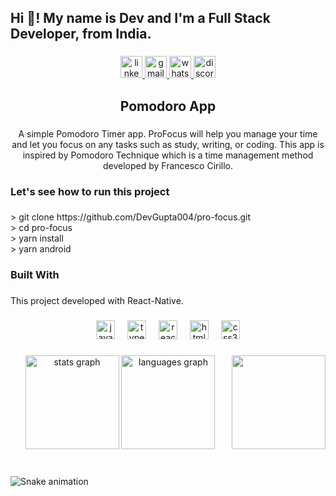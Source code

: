<h2 align="left">Hi 👋! My name is Dev and I'm a Full Stack Developer, from India.</h2>

###

<div align="center">
  <a href="https://www.linkedin.com/in/dev-gupta007/" target="_blank">
    <img src="https://img.shields.io/static/v1?message=LinkedIn&logo=linkedin&label=Dev&color=0077B5&logoColor=white&labelColor=&style=for-the-badge" height="35" alt="linkedin logo"  />
  </a>
  <a href="er.devgupta007@gmail.com" target="_blank">
    <img src="https://img.shields.io/static/v1?message=Gmail&logo=gmail&label=&color=D14836&logoColor=white&labelColor=&style=for-the-badge" height="35" alt="gmail logo"  />
  </a>
  <a href="https://wa.me/+918400707072" target="_blank">
    <img src="https://img.shields.io/static/v1?message=Whatsapp&logo=whatsapp&label=&color=25D366&logoColor=white&labelColor=&style=for-the-badge" height="35" alt="whatsapp logo"  />
  </a>
  <img src="https://img.shields.io/static/v1?message=Discord&logo=discord&label=&color=7289DA&logoColor=white&labelColor=&style=for-the-badge" height="35" alt="discord logo"  />
</div>

###

<h2 align="center">Pomodoro App</h2>

###

<p align="center">A simple Pomodoro Timer app. ProFocus will help you manage your time and let you focus on any tasks such as study, writing, or coding. This app is inspired by Pomodoro Technique which is a time management method developed by Francesco Cirillo.</p>

###

<h3 align="left">Let's see how to run this project</h3>

###

<p align="left">> git clone https://github.com/DevGupta004/pro-focus.git<br>> cd pro-focus<br>> yarn install<br>> yarn android</p>

###

<h3 align="left">Built With</h3>

###

<p align="left">This project developed with React-Native.</p>

###

<div align="center">
  <img src="https://cdn.jsdelivr.net/gh/devicons/devicon/icons/javascript/javascript-original.svg" height="30" alt="javascript logo"  />
  <img width="12" />
  <img src="https://cdn.jsdelivr.net/gh/devicons/devicon/icons/typescript/typescript-original.svg" height="30" alt="typescript logo"  />
  <img width="12" />
  <img src="https://cdn.jsdelivr.net/gh/devicons/devicon/icons/react/react-original.svg" height="30" alt="react logo"  />
  <img width="12" />
  <img src="https://cdn.jsdelivr.net/gh/devicons/devicon/icons/html5/html5-original.svg" height="30" alt="html5 logo"  />
  <img width="12" />
  <img src="https://cdn.jsdelivr.net/gh/devicons/devicon/icons/css3/css3-original.svg" height="30" alt="css3 logo"  />
</div>

###

<img align="right" height="150" src="https://i.imgflip.com/65efzo.gif"  />

###

<div align="center">
  <img src="https://github-readme-stats.vercel.app/api?username=DevGupta004&hide_title=false&hide_rank=false&show_icons=true&include_all_commits=true&count_private=true&disable_animations=false&theme=dracula&locale=en&hide_border=false" height="150" alt="stats graph"  />
  <img src="https://github-readme-stats.vercel.app/api/top-langs?username=DevGupta004&locale=en&hide_title=false&layout=compact&card_width=320&langs_count=5&theme=dracula&hide_border=false" height="150" alt="languages graph"  />
</div>

###

<br clear="both">

<img src="https://raw.githubusercontent.com/DevGupta004/DevGupta004/output/snake.svg" alt="Snake animation" />

###